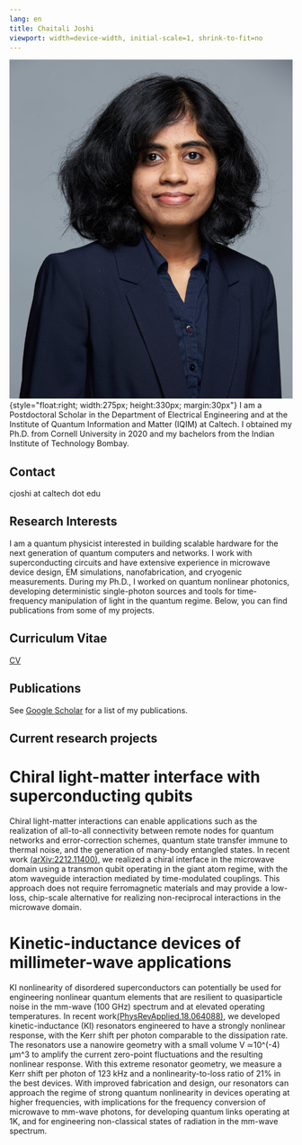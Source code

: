 ```yaml
---
lang: en
title: Chaitali Joshi
viewport: width=device-width, initial-scale=1, shrink-to-fit=no
---
```


![](img/websitephoto.jpg){style="float:right; width:275px; height:330px; margin:30px"}
I am a Postdoctoral Scholar in the Department of Electrical Engineering and at the Institute of Quantum Information and Matter (IQIM) at Caltech. I obtained my Ph.D. from Cornell University in 2020 and my bachelors from the Indian Institute of Technology Bombay. 

## Contact
cjoshi at caltech dot edu

## Research Interests
I am a quantum physicist interested in building scalable hardware for the next generation of quantum computers and networks. I work with superconducting circuits and have extensive experience in microwave device design, EM simulations, nanofabrication, and cryogenic measurements. During my Ph.D., I worked on quantum nonlinear photonics, developing deterministic single-photon sources and tools for time-frequency manipulation of light in the quantum regime. Below, you can find publications from some of my projects.

## Curriculum Vitae 
[CV](ChaitaliJoshiCV-2023.pdf)

## Publications
See [Google Scholar](https://scholar.google.com/citations?user=j9YF444AAAAJ&hl=en&oi=ao) for a list of my publications. 

## Current research projects 
# Chiral light-matter interface with superconducting qubits
Chiral light-matter interactions can enable applications such as the realization of all-to-all connectivity between remote nodes for quantum networks and error-correction schemes, quantum state transfer immune to thermal noise, and the generation of many-body entangled states. In recent work [(arXiv:2212.11400)](https://arxiv.org/abs/2212.11400), we realized a chiral interface in the microwave domain using a transmon qubit operating in the giant atom regime, with the atom waveguide interaction mediated by time-modulated couplings. This approach does not require ferromagnetic materials and may provide a low-loss, chip-scale alternative for realizing non-reciprocal interactions in the microwave domain. 

# Kinetic-inductance devices of millimeter-wave applications 
KI nonlinearity of disordered superconductors can potentially be used for engineering nonlinear quantum elements that are resilient to quasiparticle noise in the mm-wave (100 GHz) spectrum and at elevated operating temperatures. In recent work[(PhysRevApplied.18.064088)](https://journals.aps.org/prapplied/abstract/10.1103/PhysRevApplied.18.064088), we developed kinetic-inductance (KI) resonators engineered to have a strongly nonlinear response, with the Kerr shift per photon comparable to the dissipation rate. The resonators use a nanowire geometry with a small volume V ≃10^(-4) μm^3 to amplify the current zero-point fluctuations and the resulting nonlinear response. With this extreme resonator geometry, we measure a Kerr shift per photon of 123 kHz and a nonlinearity-to-loss ratio of 21\% in the best devices. With improved fabrication and design, our resonators can approach the regime of strong quantum nonlinearity in devices operating at higher frequencies, with implications for the frequency conversion of microwave to mm-wave photons, for developing quantum links operating at 1K, and for engineering non-classical states of radiation in the mm-wave spectrum. 